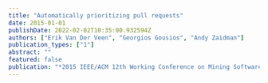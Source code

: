 ```yaml
---
title: "Automatically prioritizing pull requests"
date: 2015-01-01
publishDate: 2022-02-02T10:35:00.932594Z
authors: ["Erik Van Der Veen", "Georgios Gousios", "Andy Zaidman"]
publication_types: ["1"]
abstract: ""
featured: false
publication: "*2015 IEEE/ACM 12th Working Conference on Mining Software Repositories*"
---
```


